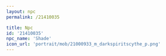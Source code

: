 ```yaml
---
layout: npc
permalink: /21410035

title: Npc
id: '21410035'
npc_name: 'Shade'
icon_url: 'portrait/mob/21000933_m_darkspiritscythe_p.png'
---
```


